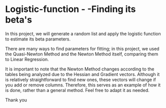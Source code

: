 # Logistic-function - -Finding its beta's
In this project, we will generate a random list and apply the logistic function to estimate its beta parameters.

There are many ways to find parameters for fitting; in this project, we used the Quasi-Newton Method and the Newton Method itself, comparing them to Linear Regression.

It is important to note that the Newton Method changes according to the tables being analyzed due to the Hessian and Gradient vectors. Although it is relatively straightforward to find new ones, these vectors will change if you add or remove columns. Therefore, this serves as an example of how it is done, rather than a general method. Feel free to adapt it as needed.

Thank you
